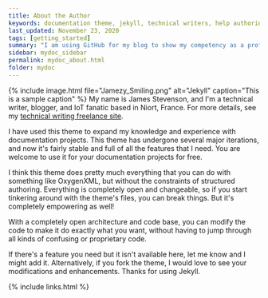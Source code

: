 ```yaml
---
title: About the Author
keywords: documentation theme, jekyll, technical writers, help authoring tools, hat replacements
last_updated: November 23, 2020
tags: [getting_started]
summary: "I am using GitHub for my blog to show my competency as a professional technical writer."
sidebar: mydoc_sidebar
permalink: mydoc_about.html
folder: mydoc
---
```


{% include image.html file="Jamezy_Smiling.png"  alt="Jekyll" caption="This is a sample caption" %} My name is James Stevenson, and I'm a technical writer, blogger, and IoT fanatic based in Niort, France. For more details, see my [technical writing freelance site](http://www.documentus.co.uk).

I have used this theme to expand my knowledge and experience with documentation projects. This theme has undergone several major iterations, and now it's fairly stable and full of all the features that I need. You are welcome to use it for your documentation projects for free.

I think this theme does pretty much everything that you can do with something like OxygenXML, but without the constraints of structured authoring. Everything is completely open and changeable, so if you start tinkering around with the theme's files, you can break things. But it's completely empowering as well!

With a completely open architecture and code base, you can modify the code to make it do exactly what you want, without having to jump through all kinds of confusing or proprietary code.

If there's a feature you need but it isn't available here, let me know and I might add it. Alternatively, if you fork the theme, I would love to see your modifications and enhancements. Thanks for using Jekyll.

{% include links.html %}
